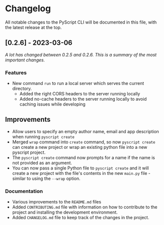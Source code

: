 # Changelog

All notable changes to the PyScript CLI will be documented in this file, with the latest release at the top.

## [0.2.6] - 2023-03-06

*A lot has changed between 0.2.5 and 0.2.6. This is a summary of the most important changes.*

### Features

- New command `run` to run a local server which serves the current directory.
  - Added the right CORS headers to the server running locally
  - Added no-cache headers to the server running locally to avoid caching issues while developing


## Improvements

- Allow users to specify an empty author name, email and app description when running `pyscript create`
- Merged `wrap` command into `create` command, so now `pyscript create` can create a new project or wrap an existing python file into a new pyscript project.
- The `pyscript create` command now prompts for a name if the name is not provided as an argument.
- You can now pass a single Python file to `pyscript create` and it will create a new project with the file's contents in the new `main.py` file - similar to using the `--wrap` option.

### Documentation

- Various improvements to the `README.md` files
- Added `CONTRIBUTING.md` file with information on how to contribute to the project and installing the development environment.
- Added `CHANGELOG.md` file to keep track of the changes in the project.

